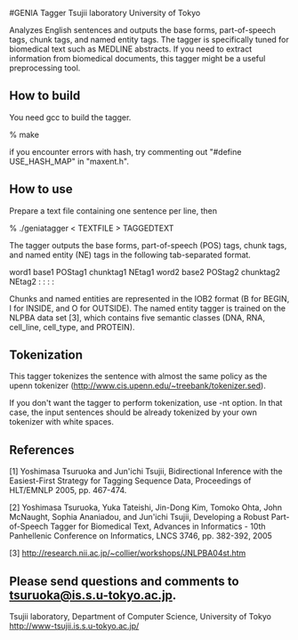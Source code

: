 
#GENIA Tagger
Tsujii laboratory
University of Tokyo


Analyzes English sentences and outputs the base forms, part-of-speech tags, chunk tags, and named entity tags. The tagger is specifically tuned for biomedical text such as MEDLINE abstracts. If you need to extract information from biomedical documents, this tagger might be a useful preprocessing tool.


## How to build 
You need gcc to build the tagger.

% make

if you encounter errors with hash, try commenting out "#define USE_HASH_MAP" in "maxent.h".


## How to use

  Prepare a text file containing one sentence per line, then

  % ./geniatagger < TEXTFILE > TAGGEDTEXT

  The tagger outputs the base forms, part-of-speech (POS) tags, chunk tags,
  and named entity (NE) tags in the following tab-separated format.

  word1	base1	POStag1	chunktag1 NEtag1
  word2	base2	POStag2	chunktag2 NEtag2
    :     :        :       :

  Chunks and named entities are represented in the IOB2 format (B for BEGIN,
  I for INSIDE, and O for OUTSIDE). The named entity tagger is trained on
  the NLPBA data set [3], which contains five semantic classes (DNA, RNA,
  cell_line, cell_type, and PROTEIN).


## Tokenization

  This tagger tokenizes the sentence with almost the same policy as the
  upenn tokenizer (http://www.cis.upenn.edu/~treebank/tokenizer.sed). 

  If you don't want the tagger to perform tokenization, use -nt option.
  In that case, the input sentences should be already tokenized by your
  own tokenizer with white spaces. 


## References

[1] Yoshimasa Tsuruoka and Jun'ichi Tsujii, Bidirectional Inference with
    the Easiest-First Strategy for Tagging Sequence Data, Proceedings of
    HLT/EMNLP 2005, pp. 467-474.

[2] Yoshimasa Tsuruoka, Yuka Tateishi, Jin-Dong Kim, Tomoko Ohta, John
    McNaught, Sophia Ananiadou, and Jun'ichi Tsujii, Developing a Robust
    Part-of-Speech Tagger for Biomedical Text, Advances in Informatics -
    10th Panhellenic Conference on Informatics, LNCS 3746, pp. 382-392, 2005

[3] http://research.nii.ac.jp/~collier/workshops/JNLPBA04st.htm

Please send questions and comments to tsuruoka@is.s.u-tokyo.ac.jp.
---------------------------------
Tsujii laboratory,
Department of Computer Science,
University of Tokyo
http://www-tsujii.is.s.u-tokyo.ac.jp/
